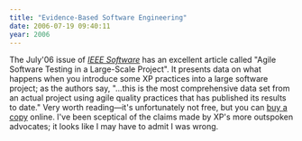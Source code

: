 ```yaml
---
title: "Evidence-Based Software Engineering"
date: 2006-07-19 09:40:11
year: 2006
---
```

The July'06 issue of <a href="http://www.computer.org/portal/site/software/"><em>IEEE Software</em></a> has an excellent article called "Agile Software Testing in a Large-Scale Project".  It presents data on what happens when you introduce some XP practices into a large software project; as the authors say, "…this is the most comprehensive data set from an actual project using agile quality practices that has published its results to date."  Very worth reading—it's unfortunately not free, but you can <a href="http://csdl2.computer.org/persagen/DLAbsToc.jsp?resourcePath=/dl/mags/so/&toc=comp/mags/so/2006/04/s4toc.xml">buy a copy</a> online.  I've been sceptical of the claims made by XP's more outspoken advocates; it looks like I may have to admit I was wrong.
